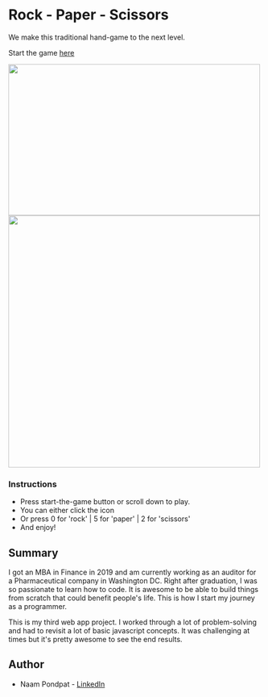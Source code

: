 # Rock - Paper - Scissors

We make this traditional hand-game to the next level.

Start the game [here](https://naamnamm.github.io/rock-paper-scissors/)

<img src="https://user-images.githubusercontent.com/53867191/79141687-4e3f0a80-7d88-11ea-98f5-500f1c6f1bd2.PNG" height="300" width="500"/>
<img src="https://user-images.githubusercontent.com/53867191/79142657-d4a81c00-7d89-11ea-9a65-4c7c984e97f8.PNG" width="500" />

### Instructions
- Press start-the-game button or scroll down to play.
- You can either click the icon
- Or press 0 for 'rock' | 5 for 'paper' | 2 for 'scissors'
- And enjoy!

## Summary
I got an MBA in Finance in 2019 and am currently working as an auditor for a Pharmaceutical company in Washington DC. Right after graduation, I was so passionate to learn how to code. It is awesome to be able to build things from scratch that could benefit people's life. This is how I start my journey as a programmer.

This is my third web app project. I worked through a lot of problem-solving and had to revisit a lot of basic javascript concepts. It was challenging at times but it's pretty awesome to see the end results. 

## Author
- Naam Pondpat - [LinkedIn](https://www.linkedin.com/in/pondpat-tohsanguanpun-638153150/)
